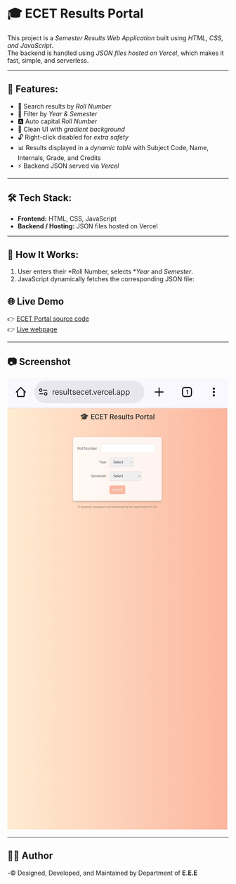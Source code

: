 # 🎓 ECET Results Portal

This project is a *Semester Results Web Application* built using *HTML, CSS, and JavaScript*.  
The backend is handled using *JSON files hosted on Vercel*, which makes it fast, simple, and serverless.

---

## 📌 Features:
- 🔎 Search results by *Roll Number* 
- 📅 Filter by *Year & Semester*
- 🅰  Auto capital *Roll Number*
- 🎨 Clean UI with *gradient background*
- 🔓 Right-click disabled for *extra safety*
- 📊 Results displayed in a *dynamic table* with Subject Code, Name, Internals, Grade, and Credits
- ⚡ Backend JSON served via *Vercel*

---

## 🛠 Tech Stack:
- **Frontend:** HTML, CSS, JavaScript  
- **Backend / Hosting:** JSON files hosted on Vercel  

---

## 🚀 How It Works:
1. User enters their *Roll Number, selects **Year* and *Semester*.
2. JavaScript dynamically fetches the corresponding JSON file:

## 🌐 Live Demo
👉 [ECET Portal source code](https://github.com/kirananisetti/ECET-PORTAL/blob/main/index.html)  
👉 [Live webpage](https://resultsecet.vercel.app/)

---

## 📷 Screenshot
![Portal Screenshot](image.png)

---

## 👨‍💻 Author
-© Designed, Developed, and Maintained by Department of **E.E.E**
